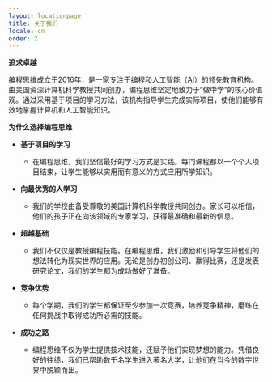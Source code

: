 ```yaml
---
layout: locationpage
title: 关于我们
locale: cn
order: 2
---
```


**追求卓越**

编程思维成立于2016年，是一家专注于编程和人工智能（AI）的领先教育机构。由美国资深计算机科学教授共同创办，编程思维坚定地致力于“做中学”的核心价值观。通过采用基于项目的学习方法，该机构指导学生完成实际项目，使他们能够有效地掌握计算机和人工智能知识。

**为什么选择编程思维**

- **基于项目的学习**
  - 在编程思维，我们坚信最好的学习方式是实践。每门课程都以一个个人项目结束，让学生能够以实用而有意义的方式应用所学知识。

- **向最优秀的人学习**
  - 我们的学校由备受尊敬的美国计算机科学教授共同创办。家长可以相信，他们的孩子正在向该领域的专家学习，获得最准确和最新的信息。

- **超越基础**
  - 我们不仅仅是教授编程技能。在编程思维，我们激励和引导学生将他们的想法转化为现实世界的应用。无论是创办初创公司、赢得比赛，还是发表研究论文，我们的学生都为成功做好了准备。

- **竞争优势**
  - 每个学期，我们的学生都保证至少参加一次竞赛，培养竞争精神，磨练在任何挑战中取得成功所必需的技能。

- **成功之路**
  - 编程思维不仅为学生提供技术技能，还赋予他们实现梦想的能力。凭借良好的往绩，我们已帮助数千名学生进入著名大学，让他们在当今的数字世界中脱颖而出。